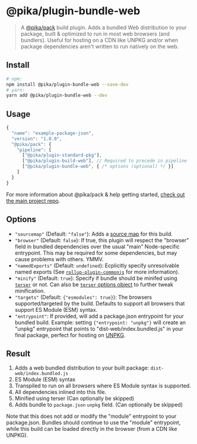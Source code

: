 # @pika/plugin-bundle-web

> A [@pika/pack](https://github.com/pikapkg/pack) build plugin.
> Adds a bundled Web distribution to your package, built & optimized to run in most web browsers (and bundlers). Useful for hosting on a CDN like UNPKG and/or when package dependencies aren't written to run natively on the web.


## Install

```sh
# npm:
npm install @pika/plugin-bundle-web --save-dev
# yarn:
yarn add @pika/plugin-bundle-web --dev
```


## Usage

```js
{
  "name": "example-package-json",
  "version": "1.0.0",
  "@pika/pack": {
    "pipeline": [
      ["@pika/plugin-standard-pkg"],
      ["@pika/plugin-build-web"], // Required to precede in pipeline
      ["@pika/plugin-bundle-web", { /* options (optional) */ }]
    ]
  }
}
```

For more information about @pika/pack & help getting started, [check out the main project repo](https://github.com/pikapkg/pack).

## Options

- `"sourcemap"` (Default: `"false"`): Adds a [source map](https://www.html5rocks.com/en/tutorials/developertools/sourcemaps/) for this build.
- `"browser"` (Default: `false`): If true, this plugin will respect the "browser" field in bundled dependencies over the usual "main" Node-specific entrypoint. This may be required for some dependencies, but may cause problems with others. YMMV.
- `"namedExports"` (Default: `undefined`): Ecplicitly specify unresolvable named exports (See [`rollup-plugin-commonjs`](https://github.com/rollup/rollup-plugin-commonjs/tree/v9.2.0#custom-named-exports) for more information).
- `"minify"` (Default: `true`): Specify if bundle should be minifed using [`terser`](https://github.com/terser-js/terser) or not. Can also be [`terser` options object](https://github.com/terser-js/terser#minify-options) to further tweak minification.
- `"targets"` (Default: `{"esmodules": true}`): The browsers supported/targeted by the build. Defaults to support all browsers that support ES Module (ESM) syntax.
- `"entrypoint"`: If provided, will add a package.json entrypoint for your bundled build. Example: setting `{"entrypoint: "unpkg"}` will create an "unpkg" entrypoint that points to "dist-web/index.bundled.js" in your final package, perfect for hosting on [UNPKG](https://unpkg.com/).

## Result

1. Adds a web bundled distribution to your built package: `dist-web/index.bundled.js`
  1. ES Module (ESM) syntax
  1. Transpiled to run on all browsers where ES Module syntax is supported.
  1. All dependencies inlined into this file.
  1. Minified using terser (Can optionally be skipped)
  1. Adds bundle to `package.json` `unpkg` field. (Can optionally be skipped)

Note that this does not add or modify the "module" entrypoint to your package.json. Bundles should continue to use the "module" entrypoint, while this build can be loaded directly in the browser (from a CDN like UNPKG).
